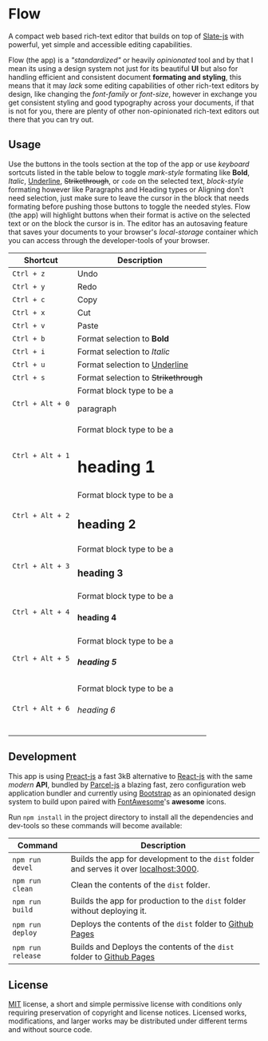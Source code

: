 # Flow

A compact web based rich-text editor that builds on top of [Slate-js](https://docs.slatejs.org/) with powerful, yet simple and accessible editing capabilities.

Flow (the app) is a _"standardized"_ or heavily _opinionated_ tool and by that I mean its using a design system not just for its beautiful **UI** but also for handling efficient and consistent document **formating and styling**, this means that it may _lack_ some editing capabilities of other rich-text editors by design, like changing the _font-family_ or _font-size_, however in exchange you get consistent styling and good typography across your documents, if that is not for you, there are plenty of other non-opinionated rich-text editors out there that you can try out.

## Usage

Use the buttons in the tools section at the top of the app or use _keyboard_ sortcuts listed in the table below to toggle _mark-style_ formating like **Bold**, _Italic_, <u>Underline</u>, ~~Strikethrough~~, or `code` on the selected text, _block-style_ formating however like Paragraphs and Heading types or Aligning don't need selection, just make sure to leave the cursor in the block that needs formating before pushing those buttons to toggle the needed styles. Flow (the app) will highlight buttons when their format is active on the selected text or on the block the cursor is in. The editor has an autosaving feature that saves your documents to your browser's _local-storage_ container which you can access through the developer-tools of your browser.

| Shortcut         | Description                                  |
| ---------------- | -------------------------------------------- |
| `Ctrl + z`       | Undo                                         |
| `Ctrl + y`       | Redo                                         |
| `Ctrl + c`       | Copy                                         |
| `Ctrl + x`       | Cut                                          |
| `Ctrl + v`       | Paste                                        |
| `Ctrl + b`       | Format selection to **Bold**                 |
| `Ctrl + i`       | Format selection to _Italic_                 |
| `Ctrl + u`       | Format selection to <u>Underline</u>         |
| `Ctrl + s`       | Format selection to ~~Strikethrough~~        |
| `Ctrl + Alt + 0` | Format block type to be a <p>paragraph</p>   |
| `Ctrl + Alt + 1` | Format block type to be a <h1>heading 1</h1> |
| `Ctrl + Alt + 2` | Format block type to be a <h2>heading 2</h2> |
| `Ctrl + Alt + 3` | Format block type to be a <h3>heading 3</h3> |
| `Ctrl + Alt + 4` | Format block type to be a <h4>heading 4</h4> |
| `Ctrl + Alt + 5` | Format block type to be a <h5>heading 5</h5> |
| `Ctrl + Alt + 6` | Format block type to be a <h6>heading 6</h6> |

## Development

This app is using [Preact-js](https://preactjs.com/) a fast 3kB alternative to [React-js](https://reactjs.org/) with the same _modern_ **API**, bundled by [Parcel-js](https://parceljs.org/) a blazing fast, zero configuration web application bundler and currently using [Bootstrap](https://getbootstrap.com/) as an opinionated design system to build upon paired with [FontAwesome](https://fontawesome.com/)'s **awesome** icons.

Run `npm install` in the project directory to install all the dependencies and dev-tools so these commands will become available:

| Command           | Description                                                                                                      |
| ----------------- | ---------------------------------------------------------------------------------------------------------------- |
| `npm run devel`   | Builds the app for development to the `dist` folder and serves it over [localhost:3000](http://localhost:3000/). |
| `npm run clean`   | Clean the contents of the `dist` folder.                                                                         |
| `npm run build`   | Builds the app for production to the `dist` folder without deploying it.                                         |
| `npm run deploy`  | Deploys the contents of the `dist` folder to [Github Pages](https://pages.github.com/)                           |
| `npm run release` | Builds and Deploys the contents of the `dist` folder to [Github Pages](https://pages.github.com/)                |

## License

[MIT](https://raw.githubusercontent.com/Aerobird98/flow/master/LICENSE) license, a short and simple permissive license with conditions only requiring preservation of copyright and license notices. Licensed works, modifications, and larger works may be distributed under different terms and without source code.
